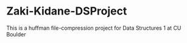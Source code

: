 # Zaki-Kidane-DSProject
This is a huffman file-compression project for Data Structures 1 at CU Boulder
